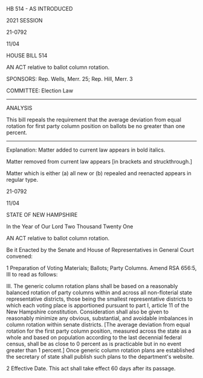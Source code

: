  HB 514 - AS INTRODUCED

 

 

2021 SESSION

 21-0792

 11/04

 

HOUSE BILL 514

 

AN ACT relative to ballot column rotation.

 

SPONSORS: Rep. Wells, Merr. 25; Rep. Hill, Merr. 3

 

COMMITTEE: Election Law

 

-----------------------------------------------------------------

 

ANALYSIS

 

 This bill repeals the requirement that the average deviation from equal rotation for first party column position on ballots be no greater than one percent.

 

- - - - - - - - - - - - - - - - - - - - - - - - - - - - - - - - - - - - - - - - - - - - - - - - - - - - - - - - - - - - - - - - - - - - - - - - - - - 

 

Explanation: Matter added to current law appears in bold italics.

 Matter removed from current law appears [in brackets and struckthrough.]

 Matter which is either (a) all new or (b) repealed and reenacted appears in regular type.

 21-0792

 11/04

 

STATE OF NEW HAMPSHIRE

 

In the Year of Our Lord Two Thousand Twenty One

 

AN ACT relative to ballot column rotation.

 

Be it Enacted by the Senate and House of Representatives in General Court convened:

 

 1 Preparation of Voting Materials; Ballots; Party Columns. Amend RSA 656:5, III to read as follows:

 III. The generic column rotation plans shall be based on a reasonably balanced rotation of party columns within and across all non-floterial state representative districts, those being the smallest representative districts to which each voting place is apportioned pursuant to part I, article 11 of the New Hampshire constitution. Consideration shall also be given to reasonably minimize any obvious, substantial, and avoidable imbalances in column rotation within senate districts. [The average deviation from equal rotation for the first party column position, measured across the state as a whole and based on population according to the last decennial federal census, shall be as close to 0 percent as is practicable but in no event greater than 1 percent.] Once generic column rotation plans are established the secretary of state shall publish such plans to the department's website. 

 2 Effective Date. This act shall take effect 60 days after its passage.

